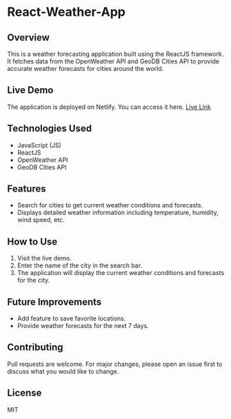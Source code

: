 # React-Weather-App

## Overview
This is a weather forecasting application built using the ReactJS framework. It fetches data from the OpenWeather API and GeoDB Cities API to provide accurate weather forecasts for cities around the world.

## Live Demo
The application is deployed on Netlify. You can access it here. [Live Link](https://weather-forecast-aks.netlify.app/)

## Technologies Used
- JavaScript (JS)
- ReactJS
- OpenWeather API
- GeoDB Cities API

## Features
- Search for cities to get current weather conditions and forecasts.
- Displays detailed weather information including temperature, humidity, wind speed, etc.

## How to Use
1. Visit the live demo.
2. Enter the name of the city in the search bar.
3. The application will display the current weather conditions and forecasts for the city.

## Future Improvements
- Add feature to save favorite locations.
- Provide weather forecasts for the next 7 days.

## Contributing
Pull requests are welcome. For major changes, please open an issue first to discuss what you would like to change.

## License
MIT
